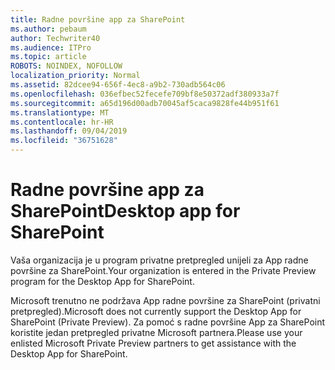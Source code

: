 ```yaml
---
title: Radne površine app za SharePoint
ms.author: pebaum
author: Techwriter40
ms.audience: ITPro
ms.topic: article
ROBOTS: NOINDEX, NOFOLLOW
localization_priority: Normal
ms.assetid: 82dcee94-656f-4ec8-a9b2-730adb564c06
ms.openlocfilehash: 036efbec52fecefe709bf8e50372adf380933a7f
ms.sourcegitcommit: a65d196d00adb70045af5caca9828fe44b951f61
ms.translationtype: MT
ms.contentlocale: hr-HR
ms.lasthandoff: 09/04/2019
ms.locfileid: "36751628"
---
```

# <a name="desktop-app-for-sharepoint"></a><span data-ttu-id="08798-102">Radne površine app za SharePoint</span><span class="sxs-lookup"><span data-stu-id="08798-102">Desktop app for SharePoint</span></span>

<span data-ttu-id="08798-103">Vaša organizacija je u program privatne pretpregled unijeli za App radne površine za SharePoint.</span><span class="sxs-lookup"><span data-stu-id="08798-103">Your organization is entered in the Private Preview program for the Desktop App for SharePoint.</span></span>

<span data-ttu-id="08798-104">Microsoft trenutno ne podržava App radne površine za SharePoint (privatni pretpregled).</span><span class="sxs-lookup"><span data-stu-id="08798-104">Microsoft does not currently support the Desktop App for SharePoint (Private Preview).</span></span> <span data-ttu-id="08798-105">Za pomoć s radne površine App za SharePoint koristite jedan pretpregled privatne Microsoft partnera.</span><span class="sxs-lookup"><span data-stu-id="08798-105">Please use your enlisted Microsoft Private Preview partners to get assistance with the Desktop App for SharePoint.</span></span>

